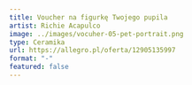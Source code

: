 ```yaml
---
title: Voucher na figurkę Twojego pupila
artist: Richie Acapulco
image: ../images/vocuher-05-pet-portrait.png
type: Ceramika
url: https://allegro.pl/oferta/12905135997
format: "-"
featured: false
---
```

